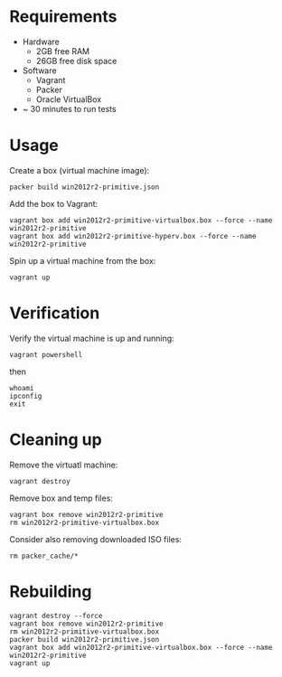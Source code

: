 # Requirements
* Hardware
  * 2GB free RAM
  * 26GB free disk space
* Software
  * Vagrant
  * Packer
  * Oracle VirtualBox
* ~ 30 minutes to run tests

# Usage
Create a box (virtual machine image):

`packer build win2012r2-primitive.json`


Add the box to Vagrant:

```
vagrant box add win2012r2-primitive-virtualbox.box --force --name win2012r2-primitive
vagrant box add win2012r2-primitive-hyperv.box --force --name win2012r2-primitive
```


Spin up a virtual machine from the box:

`vagrant up`

# Verification
Verify the virtual machine is up and running:

`vagrant powershell`

then
```
whoami
ipconfig
exit
```

# Cleaning up
Remove the virtuatl machine:

`vagrant destroy`


Remove box and temp files:

```
vagrant box remove win2012r2-primitive
rm win2012r2-primitive-virtualbox.box
```

Consider also removing downloaded ISO files:

`rm packer_cache/*`


# Rebuilding
```
vagrant destroy --force
vagrant box remove win2012r2-primitive
rm win2012r2-primitive-virtualbox.box
packer build win2012r2-primitive.json
vagrant box add win2012r2-primitive-virtualbox.box --force --name win2012r2-primitive
vagrant up
```